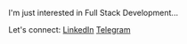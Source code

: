 I'm just interested in Full Stack Development...

Let's connect:
[LinkedIn](https://www.linkedin.com/in/bilal-kanjelkheir-9a893a302/)
[Telegram](https://t.me/khawarozmi)
